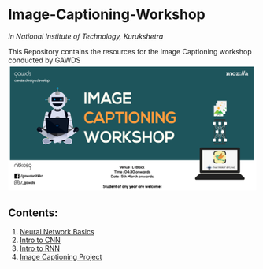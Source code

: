 # Image-Captioning-Workshop
*in National Institute of Technology, Kurukshetra*

This Repository contains the resources for the Image Captioning workshop conducted by GAWDS
![](poster.png)
## Contents:
1. [Neural Network Basics](nn_basics/)
2. [Intro to CNN](CNN/)
3. [Intro to RNN](RNN/)
4. [Image Captioning Project](image-captioning)
